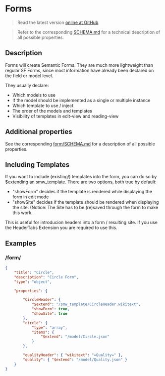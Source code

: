 # Forms
> Read the latest version [online at GitHub](https://github.com/Fannon/mobo/blob/master/examples/init/form/README.md).

> Refer to the corresponding [SCHEMA.md](https://github.com/Fannon/mobo/blob/master/examples/init/form/SCHEMA.md) for a technical description of all possible properties.

## Description
Forms will create Semantic Forms. They are much more lightweight than regular SF Forms, since most information have already been declared on the field or model level.

They usually declare:
* Which models to use
* If the model should be implemented as a single or multiple instance
* Which template to use / inject
* The order of the models and templates
* Visibility of templates in edit-view and reading-view

Additional properties
---------------------
See the corresponding [form/SCHEMA.md](https://github.com/Fannon/mobo/blob/master/examples/init/form/SCHEMA.md) for a description of all possible properties.


Including Templates
-------------------
If you want to include (existing!) templates into the form, you can do so by $extending an smw_template.
There are two options, both true by default:
 * "showForm" decides if the template is rendered while displaying the form in edit mode
 * "showSite" decides if the template should be rendered when displaying the site. (Notice: The Site has to be (re)saved through the form to make this work.

This is useful for introducion headers into a form / resulting site. If you use the HeaderTabs Extension you are required to use this.

Examples
--------

### /form/
```json
{
    "title": "Circle",
    "description": "Circle Form",
    "type": "object",

    "properties": {

        "CircleHeader": {
            "$extend": "/smw_template/CircleHeader.wikitext",
            "showForm": true,
            "showSite": true
        },
        "circle": {
            "type": "array",
            "items": {
                "$extend": "/model/Circle.json"
            }
        },

        "qualityHeader": { "wikitext": "=Quality=" },
        "quality": { "$extend": "/model/Quality.json" }
    }
}
```